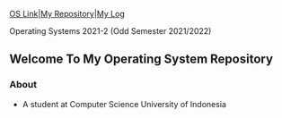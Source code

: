 [OS Link](os.vlsm.org)|[My Repository](https://github.com/athaqilmakarim/os212)|[My Log](https://athaqilmakarim.github.io/os212/TXT/mylog.txt)


Operating Systems 2021-2 (Odd Semester 2021/2022)

## Welcome To My Operating System Repository
### About ###
* A student at Computer Science University of Indonesia
